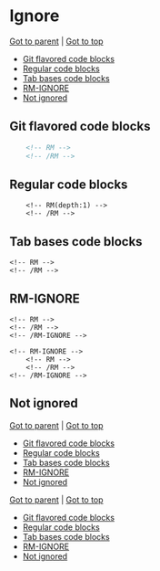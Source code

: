 Ignore
======

<!-- RM -->

[Got to parent](./README.md) | [Got to top](/README.md)
* [Git flavored code blocks](#git-flavored-code-blocks)
* [Regular code blocks](#regular-code-blocks)
* [Tab bases code blocks](#tab-bases-code-blocks)
* [RM-IGNORE](#rm-ignore)
* [Not ignored](#not-ignored)


<!-- /RM -->

Git flavored code blocks
------------------------

```html
    <!-- RM -->
    <!-- /RM -->
```

Regular code blocks
-------------------

```
    <!-- RM(depth:1) -->
    <!-- /RM -->
```

Tab bases code blocks
---------------------

    <!-- RM -->
    <!-- /RM -->

RM-IGNORE
---------

<!-- RM-IGNORE -->
    <!-- RM -->
    <!-- /RM -->
    <!-- /RM-IGNORE -->
<!-- RM -->
<!-- /RM -->
<!-- /RM-IGNORE -->

    <!-- RM-IGNORE -->
        <!-- RM -->
        <!-- /RM -->
    <!-- /RM-IGNORE -->

Not ignored
-----------

<!-- RM -->

[Got to parent](./README.md) | [Got to top](/README.md)
* [Git flavored code blocks](#git-flavored-code-blocks)
* [Regular code blocks](#regular-code-blocks)
* [Tab bases code blocks](#tab-bases-code-blocks)
* [RM-IGNORE](#rm-ignore)
* [Not ignored](#not-ignored)


<!-- /RM -->

<!-- RM(depth:1) -->

[Got to parent](./README.md) | [Got to top](/README.md)
* [Git flavored code blocks](#git-flavored-code-blocks)
* [Regular code blocks](#regular-code-blocks)
* [Tab bases code blocks](#tab-bases-code-blocks)
* [RM-IGNORE](#rm-ignore)
* [Not ignored](#not-ignored)


<!-- /RM -->